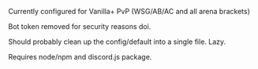 Currently configured for Vanilla+ PvP (WSG/AB/AC and all arena brackets) 

Bot token removed for security reasons doi.

Should probably clean up the config/default into a single file. Lazy.

Requires node/npm and discord.js package. 
